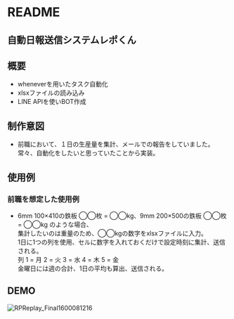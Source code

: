 # README

## 自動日報送信システムレポくん

## 概要

- wheneverを用いたタスク自動化
- xlsxファイルの読み込み
- LINE APIを使いBOT作成

## 制作意図

- 前職において、１日の生産量を集計、メールでの報告をしていました。
常々、自動化をしたいと思っていたことから実装。

## 使用例

### 前職を想定した使用例
- 6mm 100×410の鉄板 ◯◯枚 = ◯◯kg、9mm 200×500の鉄板 ◯◯枚 = ◯◯kg のような場合、<br>
集計したいのは重量のため、◯◯kgの数字をxlsxファイルに入力。<br>
1日に1つの列を使用、セルに数字を入れておくだけで設定時刻に集計、送信される。<br>
列 1 = 月 2 = 火 3 = 水 4 = 木 5 = 金<br>
金曜日には週の合計、1日の平均も算出、送信される。

## DEMO

![RPReplay_Final1600081216](https://user-images.githubusercontent.com/67939220/93079308-e1c59000-f6c6-11ea-80dd-3143081a1450.gif)